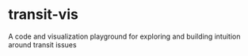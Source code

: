 # transit-vis


A code and visualization playground for exploring and building intuition around transit issues